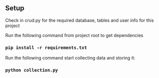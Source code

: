## Setup

Check in crud.py for the required database, tables and user info for this project

Run the following command from project root to get dependencies
### `pip install -r requirements.txt`


Run the following command start collecting data and storing it:


### `python collection.py`

